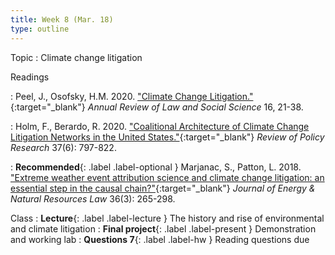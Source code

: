 ```yaml
---
title: Week 8 (Mar. 18)
type: outline
---
```


Topic
: Climate change litigation

Readings

: Peel, J., Osofsky, H.M. 2020. ["Climate Change Litigation."](https://doi.org/10.1146/annurev-lawsocsci-022420-122936){:target="_blank"} _Annual Review of Law and Social Science_ 16, 21-38.

: Holm, F., Berardo, R. 2020. ["Coalitional Architecture of Climate Change Litigation Networks in the United States."](https://doi.org/10.1111/ropr.12402){:target="_blank"} _Review of Policy Research_ 37(6): 797-822.

: **Recommended**{: .label .label-optional } Marjanac, S., Patton, L. 2018. ["Extreme weather event attribution science and climate change litigation: an essential step in the causal chain?"](https://doi.org/10.1080/02646811.2018.1451020){:target="_blank"} _Journal of Energy & Natural Resources Law_ 36(3): 265-298.

Class
: **Lecture**{: .label .label-lecture } The history and rise of environmental and climate litigation
: **Final project**{: .label .label-present } Demonstration and working lab
: **Questions 7**{: .label .label-hw } Reading questions due
